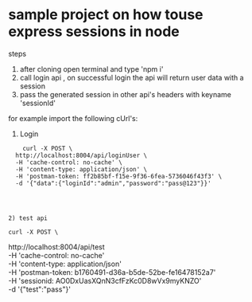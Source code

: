 # sample project on how touse express sessions in node

steps
1) after cloning open terminal and type 'npm i'
2) call login api , on successful login the api will return user data with a session
3) pass the generated session in other api's headers with keyname 'sessionId'

for example import the following cUrl's:

1) Login 
`````````
    curl -X POST \
  http://localhost:8004/api/loginUser \
  -H 'cache-control: no-cache' \
  -H 'content-type: application/json' \
  -H 'postman-token: ff2b85bf-f15e-9f36-6fea-5736046f43f3' \
  -d '{"data":{"loginId":"admin","password":"pass@123"}}'




2) test api
````````````
    curl -X POST \
  http://localhost:8004/api/test \
  -H 'cache-control: no-cache' \
  -H 'content-type: application/json' \
  -H 'postman-token: b1760491-d36a-b5de-52be-fe16478152a7' \
  -H 'sessionid: AO0DxUasXQnN3cfFzKc0D8wVx9myKNZO' \
  -d '{"test":"pass"}'
